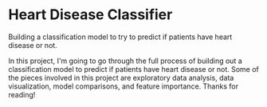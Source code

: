 # Heart Disease Classifier
Building a classification model to try to predict if patients have heart disease or not.

In this project, I'm going to go through the full process of building out a classification model to predict if patients have heart disease or not. Some of the pieces involved in this project are exploratory data analysis, data visualization, model comparisons, and feature importance. Thanks for reading!
